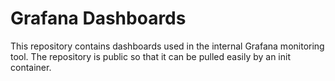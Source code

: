 # Grafana Dashboards

This repository contains dashboards used in the internal Grafana monitoring tool. The repository is public so that it can be pulled easily by an init container.
